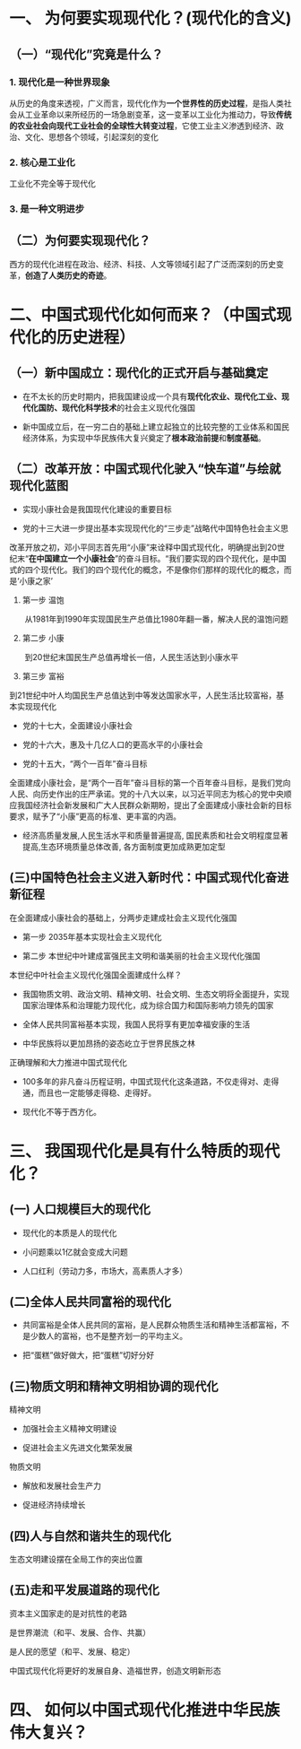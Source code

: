 # 一、 为何要实现现代化？(现代化的含义)

## （一）“现代化”究竟是什么？

### 1. 现代化是一种世界现象

从历史的角度来透视，广义而言，现代化作为**一个世界性的历史过程**，是指人类社会从工业革命以来所经历的一场急剧变革，这一变革以工业化为推动力，导致**传统的农业社会向现代工业社会的全球性大转变过程**，它使工业主义渗透到经济、政治、文化、思想各个领域，引起深刻的变化

### 2. 核心是工业化

工业化不完全等于现代化

### 3. 是一种文明进步

## （二）为何要实现现代化？

西方的现代化进程在政治、经济、科技、人文等领域引起了广泛而深刻的历史变革，**创造了人类历史的奇迹**。

# 二、中国式现代化如何而来？（中国式现代化的历史进程）

## （一）新中国成立：现代化的正式开启与基础奠定

* 在不太长的历史时期内，把我国建设成一个具有**现代化农业、现代化工业、现代化国防、现代化科学技术**的社会主义现代化强国

* 新中国成立后，在一穷二白的基础上建立起独立的比较完整的工业体系和国民经济体系，为实现中华民族伟大复兴奠定了**根本政治前提**和**制度基础**。

## （二）改革开放：中国式现代化驶入“快车道”与绘就现代化蓝图

* 实现小康社会是我国现代化建设的重要目标

* 党的十三大进一步提出基本实现现代化的“三步走”战略代中国特色社会主义思

改革开放之初，邓小平同志首先用“小康”来诠释中国式现代化，明确提出到20世纪末“**在中国建立一个小康社会**”的奋斗目标。“我们要实现的四个现代化，是中国式的四个现代化。我们的四个现代化的概念，不是像你们那样的现代化的概念，而是‘小康之家’

1. 第一步 温饱

       从1981年到1990年实现国民生产总值比1980年翻一番，解决人民的温饱问题

2. 第二步 小康

       到20世纪末国民生产总值再增长一倍，人民生活达到小康水平

3. 第三步 富裕

到21世纪中叶人均国民生产总值达到中等发达国家水平，人民生活比较富裕，基本实现现代化

* 党的十七大，全面建设小康社会

* 党的十六大，惠及十几亿人口的更高水平的小康社会

* 党的十五大，“两个一百年”奋斗目标

全面建成小康社会，是“两个一百年”奋斗目标的第一个百年奋斗目标，是我们党向人民、向历史作出的庄严承诺。党的十八大以来，以习近平同志为核心的党中央顺应我国经济社会新发展和广大人民群众新期盼，提出了全面建成小康社会新的目标要求，赋予了“小康”更高的标准、更丰富的内涵。

* 经济高质量发展,人民生活水平和质量普遍提高, 国民素质和社会文明程度显著提高,生态环境质量总体改善, 各方面制度更加成熟更加定型

## (三)中国特色社会主义进入新时代：中国式现代化奋进新征程

在全面建成小康社会的基础上，分两步走建成社会主义现代化强国

* 第一步 2035年基本实现社会主义现代化

* 第二步 本世纪中叶建成富强民主文明和谐美丽的社会主义现代化强国

本世纪中叶社会主义现代化强国全面建成什么样？

* 我国物质文明、政治文明、精神文明、社会文明、生态文明将全面提升，实现国家治理体系和治理能力现代化，成为综合国力和国际影响力领先的国家

* 全体人民共同富裕基本实现，我国人民将享有更加幸福安康的生活

* 中华民族将以更加昂扬的姿态屹立于世界民族之林

正确理解和大力推进中国式现代化

* 100多年的非凡奋斗历程证明，中国式现代化这条道路，不仅走得对、走得通，而且也一定能够走得稳、走得好。

* 现代化不等于西方化。

# 三、 我国现代化是具有什么特质的现代化？

## (一) 人口规模巨大的现代化

* 现代化的本质是人的现代化

* 小问题乘以1亿就会变成大问题

* 人口红利（劳动力多，市场大，高素质人才多）

## (二)全体人民共同富裕的现代化

* 共同富裕是全体人民共同的富裕，是人民群众物质生活和精神生活都富裕，不是少数人的富裕，也不是整齐划一的平均主义。

* 把“蛋糕”做好做大，把“蛋糕”切好分好

## (三)物质文明和精神文明相协调的现代化

精神文明

* 加强社会主义精神文明建设

* 促进社会主义先进文化繁荣发展

物质文明

* 解放和发展社会生产力

* 促进经济持续增长

## (四)人与自然和谐共生的现代化

生态文明建设摆在全局工作的突出位置

## (五)走和平发展道路的现代化

资本主义国家走的是对抗性的老路

是世界潮流（和平、发展、合作、共赢）

是人民的愿望（和平、发展、稳定）

中国式现代化将更好的发展自身、造福世界，创造文明新形态

# 四、 如何以中国式现代化推进中华民族伟大复兴？